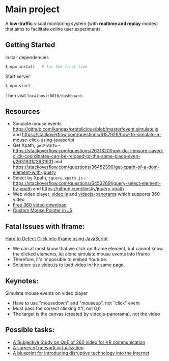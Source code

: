 # Main project
A **low-traffic** visual monitoring system (with **realtime and replay** modes) that aims to facilitate online user experiments.

## Getting Started
Install dependencies
```sh
$ npm install   # for the first time
```
Start server
```sh
$ npm start
```
Then visit `localhost:8010/dashboard`.


## Resources
* Simulate mouse events <https://github.com/kangax/protolicious/blob/master/event.simulate.js> and <https://stackoverflow.com/questions/6157929/how-to-simulate-a-mouse-click-using-javascript>
* Get Xpath, `getPathTo` - <https://stackoverflow.com/questions/2631820/how-do-i-ensure-saved-click-coordinates-can-be-reloaed-to-the-same-place-even-i/2631931#2631931> and <https://stackoverflow.com/questions/36452390/get-xpath-of-a-dom-element-with-jquery>
* Select by Xpath, `jquery.xpath.js` - <https://stackoverflow.com/questions/6453269/jquery-select-element-by-xpath> and <https://github.com/ilinsky/jquery-xpath>
* Web video player, [video.js](https://videojs.com/) and [videojs-panorama](https://github.com/yanwsh/videojs-panorama) which supports 360 video
* [Free 360 video download](https://www.mettle.com/360vr-master-series-free-360-downloads-page/)
* [Custom Mouse Pointer in JS](https://www.youtube.com/watch?v=QyeBCBYXjfw)


## Fatal Issues with Iframe:
[Hard to Detect Click into Iframe using JavaScript](https://stackoverflow.com/questions/2381336/detect-click-into-iframe-using-javascript)
* We can at most know that we click on Iframe element, but cannot know the clicked elements, let alone simulate mouse events into Iframe
* Therefore, it's impossible to embed Youtube.
* Solution: use [video.js](https://videojs.com/) to load video in the same page.

## Keynotes:
Simulate mouse events on video player
* Have to use "mousedown" and "mouseup", not "click" event
* Must pass the correct clicking XY, not 0,0
* The target is the canvas (created by videojs-panorama), not the video


## Possible tasks:
* [A Subjective Study on QoE of 360 video for VR communication](https://ieeexplore.ieee.org/stamp/stamp.jsp?tp=&arnumber=8122249)
* [A survey of network virtualization](https://www.sciencedirect.com/science/article/pii/S1389128609003387)
* [A blueprint for introducing disruptive technology into the Internet](https://dl.acm.org/citation.cfm?id=774772)
